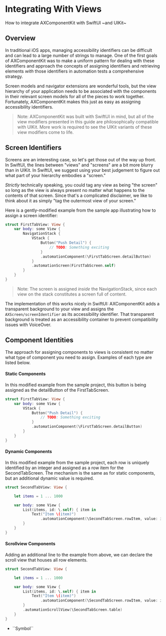 # Integrating With Views

How to integrate AXComponentKit with SwiftUI ~and UIKit~

## Overview

In traditional iOS apps, managing accessibility identifiers can be difficult and can lead to a large number of strings to manage. One of the first goals of AXComponentKit was to make a uniform pattern for dealing with these identifiers and approach the concepts of assigning identifiers and retrieving elements _with_ those identifiers in automation tests a comprehensive strategy.

Screen models and navigator extensions are wonderful tools, but the view hierarchy of your application needs to be associated with the components in their relevant screen models for all of the pieces to work together. Fortunately, AXComponentKit makes this just as easy as assigning accessibility identifiers. 

> Note: AXComponentKit was built with SwiftUI in mind, but all of the view modifiers presented in this guide are philosophically compatible with UIKit. More work is required to see the UIKit variants of these view modifiers come to life.

## Screen Identifiers

Screens are an interesting case, so let's get those out of the way up front. In SwiftUI, the lines between "views" and "screens" are a bit more blurry than in UIKit. In SwiftUI, we suggest using your best judgement to figure out what part of your hierarchy embodies a "screen."

_Strictly_ technically speaking, you could tag any view as being "the screen" so long as the view is always present no matter what happens to the contents of that screen. Since that's a complicated disclaimer, we like to think about it as simply "tag the outermost view of your screen."

Here is a gently-modified example from the sample app illustrating how to assign a screen identifier:

```swift
struct FirstTabView: View {
    var body: some View {
        NavigationStack {
            VStack {
                Button("Push Detail") {
                    // TODO: Something exciting
                }
                .automationComponent(\FirstTabScreen.detailButton)
            }
            .automationScreen(FirstTabScreen.self)
        }
    }
}
```
>Note: The screen is assigned _inside_ the NavigationStack, since each view on the stack constitutes a screen full of content.

The implementation of this works nicely in SwiftUI: AXComponentKit adds a transparent background to your view and assigns the ``AXScreen/screenIdentifier`` as its accessibility identifier. That transparent background is treated as an accessibility container to prevent compatibility issues with VoiceOver.


## Component Identities

The approach for assigning components to views is consistent no matter what type of component you need to assign. Examples of each type are listed below.

#### Static Components

In this modified example from the sample project, this button is being assigned as the detailButton of the FirstTabScreen.

```swift
struct FirstTabView: View {
    var body: some View {
        VStack {
            Button("Push Detail") {
                // TODO: Something exciting
            }
            .automationComponent(\FirstTabScreen.detailButton)
        }
    }
}
```

#### Dynamic Components

In this modified example from the sample project, each row is uniquely identified by an integer and assigned as a row item for the SecondTabScreen. The mechanism is the same as for static components, but an additional dynamic value is required.

```swift
struct SecondTabView: View {

    let items = 1 ... 1000

    var body: some View {
        List(items, id: \.self) { item in
            Text("Item \(item)")
                .automationComponent(\SecondTabScreen.rowItem, value: item)
        }
    }
}
```

#### Scrollview Components

Adding an additional line to the example from above, we can declare the scroll view that houses all row elements.

```swift
struct SecondTabView: View {

    let items = 1 ... 1000

    var body: some View {
        List(items, id: \.self) { item in
            Text("Item \(item)")
                .automationComponent(\SecondTabScreen.rowItem, value: item)
        }
        .automationScrollView(\SecondTabScreen.table)
    }
}
```

- <!--@START_MENU_TOKEN@-->``Symbol``<!--@END_MENU_TOKEN@-->
